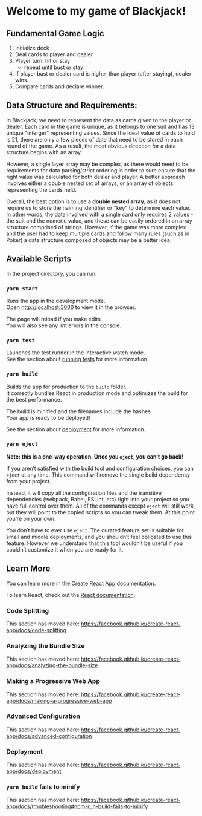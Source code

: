 
# Welcome to my game of Blackjack!

## Fundamental Game Logic
1. Initialize deck
2. Deal cards to player and dealer
3. Player turn: hit or stay
   - repeat until bust or stay
4. If player bust or dealer card is higher than player (after staying), dealer wins.
5. Compare cards and declare winner.

## Data Structure and Requirements:

In Blackjack, we need to represent the data as cards given to the player or dealer. Each card in the game is unique, as it belongs to one suit and has 13 unique "interger" representing values. Since the ideal value of cards to hold is 21, there are only a few pieces of data that need to be stored in each round of the game. As a result, the most obvious direction for a data structure begins with an array. 

However, a single layer array may be complex, as there would need to be requirements for data parsing/strict ordering in order to sure ensure that the right value was calculated for both dealer and player. A better approach involves either a double nested set of arrays, or an array of objects representing the cards held.

Overall, the best option is to use a **double nested array**, as it does not require us to store the naiming identifier or "key" to determine each value. In other words, the data involved with a single card only requires 2 values - the suit and the numeric value, and these can be easily ordered in an array structure comprised of strings. However, if the game was more complex and the user had to keep multiple cards and follow many rules (such as in Poker) a data structure composed of objects may be a better idea. 

## Available Scripts

In the project directory, you can run:

### `yarn start`

Runs the app in the development mode.<br />
Open [http://localhost:3000](http://localhost:3000) to view it in the browser.

The page will reload if you make edits.<br />
You will also see any lint errors in the console.

### `yarn test`

Launches the test runner in the interactive watch mode.<br />
See the section about [running tests](https://facebook.github.io/create-react-app/docs/running-tests) for more information.

### `yarn build`

Builds the app for production to the `build` folder.<br />
It correctly bundles React in production mode and optimizes the build for the best performance.

The build is minified and the filenames include the hashes.<br />
Your app is ready to be deployed!

See the section about [deployment](https://facebook.github.io/create-react-app/docs/deployment) for more information.

### `yarn eject`

**Note: this is a one-way operation. Once you `eject`, you can’t go back!**

If you aren’t satisfied with the build tool and configuration choices, you can `eject` at any time. This command will remove the single build dependency from your project.

Instead, it will copy all the configuration files and the transitive dependencies (webpack, Babel, ESLint, etc) right into your project so you have full control over them. All of the commands except `eject` will still work, but they will point to the copied scripts so you can tweak them. At this point you’re on your own.

You don’t have to ever use `eject`. The curated feature set is suitable for small and middle deployments, and you shouldn’t feel obligated to use this feature. However we understand that this tool wouldn’t be useful if you couldn’t customize it when you are ready for it.

## Learn More

You can learn more in the [Create React App documentation](https://facebook.github.io/create-react-app/docs/getting-started).

To learn React, check out the [React documentation](https://reactjs.org/).

### Code Splitting

This section has moved here: https://facebook.github.io/create-react-app/docs/code-splitting

### Analyzing the Bundle Size

This section has moved here: https://facebook.github.io/create-react-app/docs/analyzing-the-bundle-size

### Making a Progressive Web App

This section has moved here: https://facebook.github.io/create-react-app/docs/making-a-progressive-web-app

### Advanced Configuration

This section has moved here: https://facebook.github.io/create-react-app/docs/advanced-configuration

### Deployment

This section has moved here: https://facebook.github.io/create-react-app/docs/deployment

### `yarn build` fails to minify

This section has moved here: https://facebook.github.io/create-react-app/docs/troubleshooting#npm-run-build-fails-to-minify
